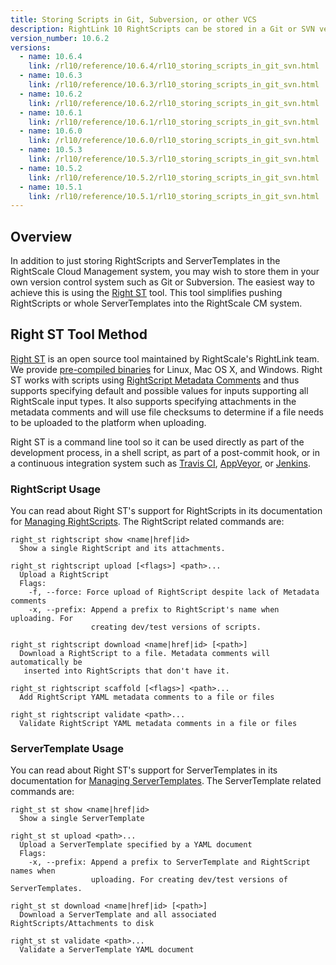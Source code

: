 ```yaml
---
title: Storing Scripts in Git, Subversion, or other VCS
description: RightLink 10 RightScripts can be stored in a Git or SVN version control system instead of in the Design > RightScripts section of the RightScale Cloud Management Dashboard.
version_number: 10.6.2
versions:
  - name: 10.6.4
    link: /rl10/reference/10.6.4/rl10_storing_scripts_in_git_svn.html
  - name: 10.6.3
    link: /rl10/reference/10.6.3/rl10_storing_scripts_in_git_svn.html
  - name: 10.6.2
    link: /rl10/reference/10.6.2/rl10_storing_scripts_in_git_svn.html
  - name: 10.6.1
    link: /rl10/reference/10.6.1/rl10_storing_scripts_in_git_svn.html
  - name: 10.6.0
    link: /rl10/reference/10.6.0/rl10_storing_scripts_in_git_svn.html
  - name: 10.5.3
    link: /rl10/reference/10.5.3/rl10_storing_scripts_in_git_svn.html
  - name: 10.5.2
    link: /rl10/reference/10.5.2/rl10_storing_scripts_in_git_svn.html
  - name: 10.5.1
    link: /rl10/reference/10.5.1/rl10_storing_scripts_in_git_svn.html
---
```


## Overview

In addition to just storing RightScripts and ServerTemplates in the RightScale Cloud Management system, you may wish to
store them in your own version control system such as Git or Subversion. The easiest way to achieve this is using the
[Right ST] tool. This tool simplifies pushing RightScripts or whole ServerTemplates into the RightScale CM system.

[Right ST]: https://github.com/rightscale/right_st

## Right ST Tool Method

[Right ST] is an open source tool maintained by RightScale's RightLink team. We provide [pre-compiled binaries] for
Linux, Mac OS X, and Windows. Right ST works with scripts using [RightScript Metadata Comments] and thus supports
specifying default and possible values for inputs supporting all RightScale input types. It also supports specifying
attachments in the metadata comments and will use file checksums to determine if a file needs to be uploaded to the
platform when uploading.

Right ST is a command line tool so it can be used directly as part of the development process, in a shell script, as
part of a post-commit hook, or in a continuous integration system such as [Travis CI], [AppVeyor], or [Jenkins].

[Travis CI]: https://travis-ci.org/
[AppVeyor]: https://www.appveyor.com/
[Jenkins]: https://jenkins-ci.org/

### RightScript Usage

You can read about Right ST's support for RightScripts in its documentation for [Managing RightScripts]. The RightScript
related commands are:

[Managing RightScripts]: https://github.com/rightscale/right_st#managing-rightscripts

```
right_st rightscript show <name|href|id>
  Show a single RightScript and its attachments.

right_st rightscript upload [<flags>] <path>...
  Upload a RightScript
  Flags:
    -f, --force: Force upload of RightScript despite lack of Metadata comments
    -x, --prefix: Append a prefix to RightScript's name when uploading. For
                  creating dev/test versions of scripts.

right_st rightscript download <name|href|id> [<path>]
  Download a RightScript to a file. Metadata comments will automatically be
   inserted into RightScripts that don't have it.

right_st rightscript scaffold [<flags>] <path>...
  Add RightScript YAML metadata comments to a file or files

right_st rightscript validate <path>...
  Validate RightScript YAML metadata comments in a file or files
```

### ServerTemplate Usage

You can read about Right ST's support for ServerTemplates in its documentation for [Managing ServerTemplates]. The
ServerTemplate related commands are:

[Managing ServerTemplates]: https://github.com/rightscale/right_st#managing-servertemplates

```
right_st st show <name|href|id>
  Show a single ServerTemplate

right_st st upload <path>...
  Upload a ServerTemplate specified by a YAML document
  Flags:
    -x, --prefix: Append a prefix to ServerTemplate and RightScript names when
                  uploading. For creating dev/test versions of ServerTemplates.

right_st st download <name|href|id> [<path>]
  Download a ServerTemplate and all associated RightScripts/Attachments to disk

right_st st validate <path>...
  Validate a ServerTemplate YAML document
```

[pre-compiled binaries]: https://github.com/rightscale/right_st#installation
[RightScript Metadata Comments]: /cm/dashboard/design/rightscripts/rightscripts_metadata_comments.html

